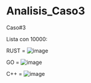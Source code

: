 # Analisis_Caso3
 Caso#3

Lista con 10000:

RUST = ![image](https://user-images.githubusercontent.com/61474566/110570930-5f210900-811c-11eb-8ed4-ff04bdad67cc.png)


GO = ![image](https://user-images.githubusercontent.com/61474566/110571126-b0c99380-811c-11eb-9acc-267a54f2bd94.png)


C++ = ![image](https://user-images.githubusercontent.com/61474566/110571289-f4240200-811c-11eb-8dee-deebcd3f0473.png)

